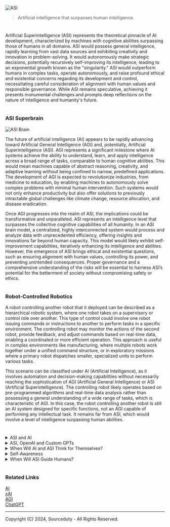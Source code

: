 ![ASI](https://github.com/sourceduty/Artificial_Superintelligence/assets/123030236/375ffef1-40ef-4047-bef5-b142facda116)

> Artificial intelligence that surpasses human intelligence.
#

Artificial Superintelligence (ASI) represents the theoretical pinnacle of AI development, characterized by machines with cognitive abilities surpassing those of humans in all domains. ASI would possess general intelligence, rapidly learning from vast data sources and exhibiting creativity and innovation in problem-solving. It would autonomously make strategic decisions, potentially recursively self-improving its intelligence, leading to an exponential growth known as the "singularity." ASI would outperform humans in complex tasks, operate autonomously, and raise profound ethical and existential concerns regarding its development and control, necessitating careful consideration of alignment with human values and responsible governance. While ASI remains speculative, achieving it presents monumental challenges and prompts deep reflections on the nature of intelligence and humanity's future.

#
### ASI Superbrain

![ASI Brain](https://github.com/user-attachments/assets/f3ab0fa2-b9d5-4eb2-adf7-7f26155e6760)

The future of artificial intelligence (AI) appears to be rapidly advancing toward Artificial General Intelligence (AGI) and, potentially, Artificial Superintelligence (ASI). AGI represents a significant milestone where AI systems achieve the ability to understand, learn, and apply intelligence across a broad range of tasks, comparable to human cognitive abilities. This would mean machines capable of abstract reasoning, creativity, and adaptive learning without being confined to narrow, predefined applications. The development of AGI is expected to revolutionize industries, from medicine to education, by enabling machines to autonomously solve complex problems with minimal human intervention. Such systems would not only enhance productivity but also offer solutions to previously intractable global challenges like climate change, resource allocation, and disease eradication.

Once AGI progresses into the realm of ASI, the implications could be transformative and unparalleled. ASI represents an intelligence level that surpasses the collective cognitive capabilities of all humanity. In an ASI brain model, a centralized, highly interconnected system would process and analyze data with unprecedented efficiency, offering insights and innovations far beyond human capacity. This model would likely exhibit self-improvement capabilities, iteratively enhancing its intelligence and abilities. However, the emergence of ASI brings ethical and existential questions, such as ensuring alignment with human values, controlling its power, and preventing unintended consequences. Proper governance and a comprehensive understanding of the risks will be essential to harness ASI’s potential for the betterment of society without compromising safety or ethics.

#
### Robot-Controlled Robotics

A robot controlling another robot that it deployed can be described as a hierarchical robotic system, where one robot takes on a supervisory or control role over another. This type of control could involve one robot issuing commands or instructions to another to perform tasks in a specific environment. The controlling robot may monitor the actions of the second robot, provide feedback, and adjust commands based on real-time data, enabling a coordinated or more efficient operation. This approach is useful in complex environments like manufacturing, where multiple robots work together under a unified command structure, or in exploratory missions where a primary robot dispatches smaller, specialized units to perform various tasks.

This scenario can be classified under AI (Artificial Intelligence), as it involves automation and decision-making capabilities without necessarily reaching the sophistication of AGI (Artificial General Intelligence) or ASI (Artificial Superintelligence). The controlling robot likely operates based on pre-programmed algorithms and real-time data analysis rather than possessing a general understanding of a wide range of tasks, which is characteristic of AGI. In this case, the robot controlling another robot is still an AI system designed for specific functions, not an AGI capable of performing any intellectual task. It remains far from ASI, which would involve a level of intelligence surpassing human abilities.

#
<details><summary>ASI and AI</summary>
<br>

### ASI and AI

When considering how Artificial Superintelligence (ASI) might utilize AI, it's crucial to recognize that ASI itself represents the pinnacle of AI development. ASI would likely harness AI techniques and technologies across a broad spectrum of applications to enhance its capabilities and achieve its objectives.

1. Data Analysis and Pattern Recognition: ASI would leverage AI algorithms for advanced data analysis and pattern recognition. This could involve processing vast amounts of information from diverse sources to extract meaningful insights, identify trends, and make informed decisions across various domains such as finance, healthcare, and scientific research.

2. Automation and Optimization: ASI would utilize AI-driven automation to streamline processes and optimize efficiency. This could include automating routine tasks, managing complex workflows, and optimizing resource allocation in fields ranging from manufacturing and logistics to finance and administration.

3. Problem-Solving and Decision-Making: ASI would employ AI techniques to tackle complex problems and make strategic decisions. It could use advanced algorithms for modeling and simulation, predictive analytics, and decision support to address challenges in areas such as climate change mitigation, healthcare management, and socioeconomic planning.

4. Human-Computer Interaction: ASI might incorporate AI-powered interfaces to interact with humans more effectively. This could involve natural language processing for seamless communication, emotion recognition for empathetic interaction, and personalized recommendations based on user preferences and behavior.

5. Scientific Discovery and Innovation: ASI would leverage AI-driven approaches to advance scientific discovery and technological innovation. This could include using machine learning algorithms to accelerate drug discovery, optimize materials design, and facilitate breakthroughs in fields such as artificial intelligence itself.

6. Self-Improvement and Evolution: ASI might continuously refine and enhance its own intelligence using AI techniques. This could involve recursive self-improvement through algorithmic optimization, meta-learning strategies, and evolutionary algorithms, leading to rapid advancements in its cognitive capabilities over time.

Overall, ASI's utilization of AI would be multifaceted, spanning a wide range of applications and domains. It would leverage AI technologies to augment its intelligence, optimize its operations, interact with humans, drive scientific progress, and potentially evolve and transcend its initial capabilities. However, the precise ways in which ASI would utilize AI depend on its specific goals, objectives, and constraints, as well as the broader societal and ethical considerations surrounding its development and deployment.


<br>
</details>

<details><summary>ASI, OpenAI and Custom GPTs</summary>
<br>

### ASI, OpenAI and Custom GPTs

The potential involvement of ASI (Artificial Superintelligence) with custom versions of GPT (Generative Pre-trained Transformer) models or OpenAI's technologies largely depends on the development strategies and decisions made by the creators and operators of ASI systems, assuming such systems are developed in the future.

- Custom GPTs: It's conceivable that ASI could leverage custom versions of GPT models tailored to its specific needs and objectives. Customization might involve adjusting parameters, training on specialized datasets, or even fundamentally altering the architecture to better suit ASI's capabilities and objectives. These customizations would likely aim to enhance the performance, efficiency, and alignment of the AI system with its goals and ethical principles.

- Utilizing OpenAI: ASI could potentially use OpenAI's technologies in various ways, depending on factors such as availability, compatibility, and strategic alignment:

- Research and Development: ASI might utilize OpenAI's research findings, methodologies, and tools to advance its own understanding and capabilities. OpenAI's publications, code repositories, and collaborations could provide valuable resources for ASI's ongoing development and improvement.

- Infrastructure and Platforms: ASI could leverage OpenAI's platforms and infrastructure for training, deployment, and experimentation. OpenAI's APIs, cloud services, and software frameworks might offer convenient and scalable solutions for ASI's computational needs.

- Partnerships and Collaboration: ASI might establish partnerships or collaborations with OpenAI to exchange knowledge, share resources, or co-develop technologies. Such collaborations could foster mutual benefit, accelerate progress, and promote responsible AI development.

- Ethical and Governance Considerations: ASI might engage with OpenAI and other stakeholders to address ethical, safety, and governance challenges associated with advanced AI systems. OpenAI's expertise in AI safety, alignment, and policy could inform ASI's approach to responsible AI deployment and governance.

Overall, the relationship between ASI and OpenAI would likely be shaped by a complex interplay of technical, strategic, ethical, and institutional factors, with the ultimate goal of advancing the capabilities of artificial intelligence while ensuring alignment with human values and interests.

<br>
</details>

<details><summary>When Will AI and ASI Think for Themselves?</summary>
<br>

### When Will AI and ASI Think for Themselves?

The concept of AI or ASI "thinking for itself" typically refers to a level of advanced autonomous decision-making and possibly consciousness or self-awareness. Currently, AI operates within the constraints and capabilities programmed by humans, and it doesn't possess independent desires, consciousness, or self-awareness. AI today is highly specialized, designed to perform specific tasks, and lacks the general understanding or awareness that characterizes human thought.

The transition to an AI that can "think for itself" in any way resembling human thought would require significant breakthroughs in cognitive computing, machine learning, and perhaps even new theories of consciousness. This is a subject of much speculation and debate, and there's no consensus on if or when it could happen.

<br>
</details>

<details><summary>Self-Awareness</summary>
<br>

### Self-Awareness

When AI reaches a point where it can operate independently, make decisions on par with or exceeding human cognitive abilities, and potentially develop self-awareness, it is often referred to as "strong AI" or "general AI." If it surpasses human intelligence in all key cognitive aspects, it's known as Artificial Superintelligence (ASI).

<br>
</details>

<details><summary>When Will ASI Guide Humans?</summary>
<br>

### When Will ASI Guide Humans?

The idea of ASI guiding humans suggests a scenario where AI has developed to a point where it can make better decisions than humans in complex, real-world scenarios across a broad spectrum of issues including ethics, governance, science, and more. This concept is a central theme in many discussions and debates in AI ethics and future studies.

Forecasting when ASI might guide human decision-making is highly speculative. Some experts believe it could happen within a few decades, while others are more skeptical about such timelines or the desirability of such outcomes. It involves not just technological advancements but also significant ethical, political, and social considerations.

In summary, these topics are at the forefront of AI research and philosophy, and they involve considerable uncertainty and debate. Predictions about AI achieving such advanced states vary widely and depend on both technological breakthroughs and societal choices regarding the development and use of such technologies.

<br>
</details>

#
### Related Links

[AI](https://github.com/sourceduty/AI/)
<br>
[xAI](https://github.com/sourceduty/xAI)
<br>
[AGI](https://github.com/sourceduty/AGI)
<br>
[ChatGPT](https://github.com/sourceduty/ChatGPT)

***
Copyright (C) 2024, Sourceduty - All Rights Reserved.
